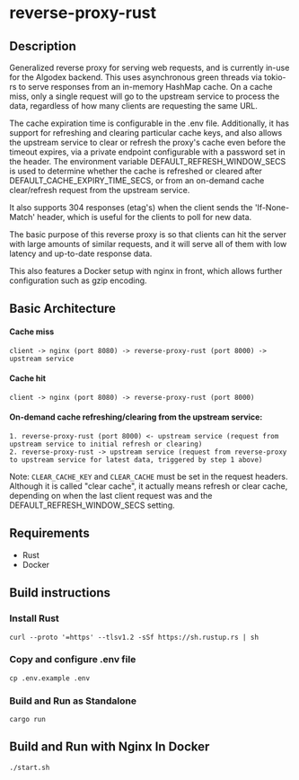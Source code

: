 # reverse-proxy-rust

## Description

Generalized reverse proxy for serving web requests, and is currently in-use for the Algodex backend. This uses asynchronous green threads via tokio-rs to serve responses from an in-memory HashMap cache. On a cache miss, only a single request will go to the upstream service to process the data, regardless of how many clients are requesting the same URL. 

The cache expiration time is configurable in the .env file. Additionally, it has support for refreshing and clearing particular cache keys, and also allows the upstream service to clear or refresh the proxy's cache even before the timeout expires, via a private endpoint configurable with a password set in the header. The environment variable DEFAULT_REFRESH_WINDOW_SECS is used to determine whether the cache is refreshed or cleared after DEFAULT_CACHE_EXPIRY_TIME_SECS, or from an on-demand cache clear/refresh request from the upstream service.

It also supports 304 responses (etag's) when the client sends the 'If-None-Match' header, which is useful for the clients to poll for new data.

The basic purpose of this reverse proxy is so that clients can hit the server with large amounts of similar requests, and it will serve all of them with low latency and up-to-date response data.

This also features a Docker setup with nginx in front, which allows further configuration such as gzip encoding. 

## Basic Architecture

#### Cache miss

```client -> nginx (port 8080) -> reverse-proxy-rust (port 8000) -> upstream service```

#### Cache hit

```client -> nginx (port 8080) -> reverse-proxy-rust (port 8000)```

#### On-demand cache refreshing/clearing from the upstream service:

```
1. reverse-proxy-rust (port 8000) <- upstream service (request from upstream service to initial refresh or clearing)
2. reverse-proxy-rust -> upstream service (request from reverse-proxy to upstream service for latest data, triggered by step 1 above)
``` 

Note: `CLEAR_CACHE_KEY` and `CLEAR_CACHE` must be set in the request headers. Although it is called "clear cache", it actually means refresh or clear cache, depending on when the last client request was and the DEFAULT_REFRESH_WINDOW_SECS setting. 

## Requirements

- Rust
- Docker

## Build instructions

### Install Rust

`curl --proto '=https' --tlsv1.2 -sSf https://sh.rustup.rs | sh`

### Copy and configure .env file

`cp .env.example .env`

### Build and Run as Standalone

`cargo run`

## Build and Run with Nginx In Docker

`./start.sh`
